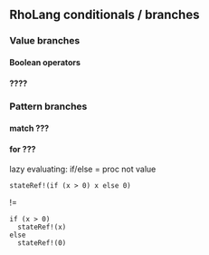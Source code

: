 ## RhoLang conditionals / branches

### Value branches

#### Boolean operators

#### ????

### Pattern branches

#### match ???

#### for ???

lazy evaluating: if/else = proc not value   

```
stateRef!(if (x > 0) x else 0)
```
!=
```
if (x > 0) 
  stateRef!(x) 
else 
  stateRef!(0)
```

